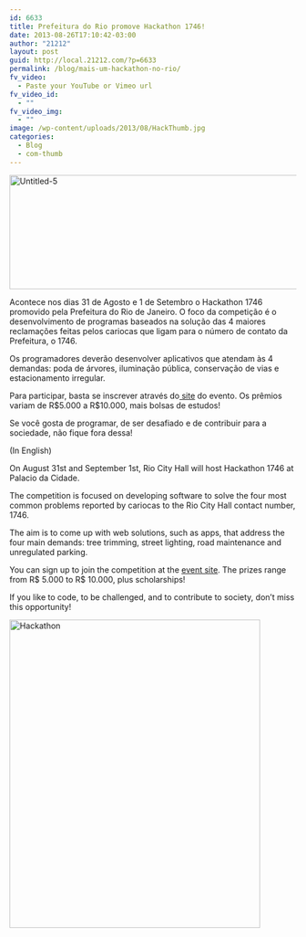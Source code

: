 ```yaml
---
id: 6633
title: Prefeitura do Rio promove Hackathon 1746!
date: 2013-08-26T17:10:42-03:00
author: "21212"
layout: post
guid: http://local.21212.com/?p=6633
permalink: /blog/mais-um-hackathon-no-rio/
fv_video:
  - Paste your YouTube or Vimeo url
fv_video_id:
  - ""
fv_video_img:
  - ""
image: /wp-content/uploads/2013/08/HackThumb.jpg
categories:
  - Blog
  - com-thumb
---
```

<p dir="ltr">
  <a href="http://local.21212.com/wp-content/uploads/2013/08/Untitled-5.jpg"><img class="aligncenter size-full wp-image-6638" alt="Untitled-5" src="http://local.21212.com/wp-content/uploads/2013/08/Untitled-5.jpg" width="540" height="200" srcset="http://localhost:8080/wp-content/uploads/2013/08/Untitled-5.jpg 540w, http://localhost:8080/wp-content/uploads/2013/08/Untitled-5-300x111.jpg 300w" sizes="(max-width: 540px) 100vw, 540px" /></a>
</p>

<p dir="ltr">
  Acontece nos dias 31 de Agosto e 1 de Setembro o Hackathon 1746 promovido pela Prefeitura do Rio de Janeiro. O foco da competição é o desenvolvimento de programas baseados na solução das 4 maiores reclamações feitas pelos cariocas que ligam para o número de contato da Prefeitura, o 1746.
</p>

Os programadores deverão desenvolver aplicativos que atendam às 4 demandas: poda de árvores, iluminação pública, conservação de vias e estacionamento irregular.

<p dir="ltr">
  Para participar, basta se inscrever através do<a href="http://www.rio.rj.gov.br/web/hackathon"> site</a> do evento. Os prêmios variam de R$5.000 a R$10.000, mais bolsas de estudos!
</p>

<p dir="ltr">
  Se você gosta de programar, de ser desafiado e de contribuir para a sociedade, não fique fora dessa!
</p>

<p dir="ltr">
  (In English)
</p>

<p dir="ltr">
  On August 31st and September 1st, Rio City Hall will host Hackathon 1746 at Palacio da Cidade.
</p>

<p dir="ltr">
  The competition is focused on developing software to solve the four most common problems reported by cariocas to the Rio City Hall contact number, 1746.
</p>

The aim is to come up with web solutions, such as apps, that address the four main demands: tree trimming, street lighting, road maintenance and unregulated parking.

You can sign up to join the competition at the [event site](http://www.rio.rj.gov.br/web/hackathon). The prizes range from R$ 5.000 to R$ 10.000, plus scholarships!

<p dir="ltr">
  If you like to code, to be challenged, and to contribute to society, don’t miss this opportunity!
</p>

<p dir="ltr">
  <a href="http://local.21212.com/wp-content/uploads/2013/08/Hackathon.jpg"><img class="aligncenter size-full wp-image-6635" alt="Hackathon" src="http://local.21212.com/wp-content/uploads/2013/08/Hackathon.jpg" width="440" height="540" srcset="http://localhost:8080/wp-content/uploads/2013/08/Hackathon.jpg 440w, http://localhost:8080/wp-content/uploads/2013/08/Hackathon-244x300.jpg 244w" sizes="(max-width: 440px) 100vw, 440px" /></a>
</p>

&nbsp;